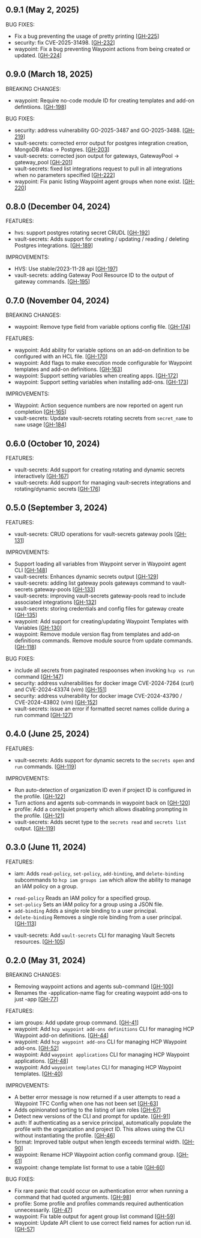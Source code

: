 ## 0.9.1 (May 2, 2025)

BUG FIXES:

* Fix a bug preventing the usage of pretty printing [[GH-225](https://github.com/hashicorp/hcp/issues/225)]
* security: fix CVE-2025-31498. [[GH-232](https://github.com/hashicorp/hcp/issues/232)]
* waypoint: Fix a bug preventing Waypoint actions from being created or updated. [[GH-224](https://github.com/hashicorp/hcp/issues/224)]

## 0.9.0 (March 18, 2025)

BREAKING CHANGES:

* waypoint: Require no-code module ID for creating templates and add-on defintiions. [[GH-198](https://github.com/hashicorp/hcp/issues/198)]

BUG FIXES:

* security: address vulnerability GO-2025-3487 and GO-2025-3488. [[GH-219](https://github.com/hashicorp/hcp/issues/219)]
* vault-secrets: corrected error output for postgres integration creation, MongoDB Atlas -> Postgres. [[GH-203](https://github.com/hashicorp/hcp/issues/203)]
* vault-secrets: corrected json output for gateways, GatewayPool -> gateway_pool [[GH-201](https://github.com/hashicorp/hcp/issues/201)]
* vault-secrets: fixed list integrations request to pull in all integrations when no parameters specified [[GH-222](https://github.com/hashicorp/hcp/issues/222)]
* waypoint: Fix panic listing Waypoint agent groups when none exist. [[GH-220](https://github.com/hashicorp/hcp/issues/220)]

## 0.8.0 (December 04, 2024)

FEATURES:

* hvs: support postgres rotating secret CRUDL [[GH-192](https://github.com/hashicorp/hcp/issues/192)]
* vault-secrets: Adds support for creating / updating / reading / deleting Postgres integrations. [[GH-189](https://github.com/hashicorp/hcp/issues/189)]

IMPROVEMENTS:

* HVS: Use stable/2023-11-28 api [[GH-197](https://github.com/hashicorp/hcp/issues/197)]
* vault-secrets: adding Gateway Pool Resource ID to the output of gateway commands. [[GH-195](https://github.com/hashicorp/hcp/issues/195)]

## 0.7.0 (November 04, 2024)

BREAKING CHANGES:

* waypoint: Remove type field from variable options config file. [[GH-174](https://github.com/hashicorp/hcp/issues/174)]

FEATURES:

* waypoint: Add ability for variable options on an add-on definition to be configured with an HCL file. [[GH-170](https://github.com/hashicorp/hcp/issues/170)]
* waypoint: Add flags to make execution mode configurable for Waypoint templates and add-on definitions. [[GH-163](https://github.com/hashicorp/hcp/issues/163)]
* waypoint: Support setting variables when creating apps. [[GH-172](https://github.com/hashicorp/hcp/issues/172)]
* waypoint: Support setting variables when installing add-ons. [[GH-173](https://github.com/hashicorp/hcp/issues/173)]

IMPROVEMENTS:

* Waypoint: Action sequence numbers are now reported on agent run completion [[GH-165](https://github.com/hashicorp/hcp/issues/165)]
* vault-secrets: Update vault-secrets rotating secrets from `secret_name` to `name` usage [[GH-184](https://github.com/hashicorp/hcp/issues/184)]

## 0.6.0 (October 10, 2024)

FEATURES:

* vault-secrets: Add support for creating rotating and dynamic secrets interactively [[GH-167](https://github.com/hashicorp/hcp/issues/167)]
* vault-secrets: Add support for managing vault-secrets integrations and rotating/dynamic secrets [[GH-176](https://github.com/hashicorp/hcp/issues/176)]

## 0.5.0 (September 3, 2024)

FEATURES:

* vault-secrets: CRUD operations for vault-secrets gateway pools [[GH-131](https://github.com/hashicorp/hcp/issues/131)]

IMPROVEMENTS:

* Support loading all variables from Waypoint server in Waypoint agent CLI [[GH-148](https://github.com/hashicorp/hcp/issues/148)]
* vault-secrets: Enhances dynamic secrets output [[GH-129](https://github.com/hashicorp/hcp/issues/129)]
* vault-secrets: adding list gateway pools gateways command to vault-secrets gateway-pools [[GH-133](https://github.com/hashicorp/hcp/issues/133)]
* vault-secrets: improving vault-secrets gateway-pools read to include associated integrations [[GH-132](https://github.com/hashicorp/hcp/issues/132)]
* vault-secrets: storing credentials and config files for gateway create [[GH-135](https://github.com/hashicorp/hcp/issues/135)]
* waypoint: Add support for creating/updating Waypoint Templates with Variables [[GH-130](https://github.com/hashicorp/hcp/issues/130)]
* waypoint: Remove module version flag from templates and add-on definitions commands. Remove module source from update commands. [[GH-118](https://github.com/hashicorp/hcp/issues/118)]

BUG FIXES:

* include all secrets from paginated respoonses when invoking `hcp vs run` command [[GH-147](https://github.com/hashicorp/hcp/issues/147)]
* security: address vulnerabilities for docker image CVE-2024-7264 (curl) and CVE-2024-43374 (vim) [[GH-151](https://github.com/hashicorp/hcp/issues/151)]
* security: address vulnerability for docker image CVE-2024-43790 / CVE-2024-43802 (vim) [[GH-152](https://github.com/hashicorp/hcp/issues/152)]
* vault-secrets: issue an error if formatted secret names collide during a run command [[GH-127](https://github.com/hashicorp/hcp/issues/127)]

## 0.4.0 (June 25, 2024)

FEATURES:

* vault-secrets: Adds support for dynamic secrets to the `secrets open` and `run` commands. [[GH-119](https://github.com/hashicorp/hcp/issues/119)]

IMPROVEMENTS:

* Run auto-detection of organization ID even if project ID is configured in the profile. [[GH-122](https://github.com/hashicorp/hcp/issues/122)]
* Turn actions and agents sub-commands in waypoint back on [[GH-120](https://github.com/hashicorp/hcp/issues/120)]
* profile: Add a core/quiet property which allows disabling prompting in the profile. [[GH-121](https://github.com/hashicorp/hcp/issues/121)]
* vault-secrets: Adds secret type to the `secrets read` and `secrets list` output. [[GH-119](https://github.com/hashicorp/hcp/issues/119)]

## 0.3.0 (June 11, 2024)

FEATURES:

* iam: Adds `read-policy`, `set-policy`, `add-binding`, and `delete-binding` subcommands to `hcp iam groups iam` which allow the ability to manage an IAM policy on a group.
- `read-policy` Reads an IAM policy for a specified group.
- `set-policy` Sets an IAM policy for a group using a JSON file.
- `add-binding` Adds a single role binding to a user principal.
- `delete-binding` Removes a single role binding from a user principal. [[GH-113](https://github.com/hashicorp/hcp/issues/113)]
* vault-secrets: Add `vault-secrets` CLI for managing Vault Secrets resources. [[GH-105](https://github.com/hashicorp/hcp/issues/105)]

## 0.2.0 (May 31, 2024)

BREAKING CHANGES:

* Removing waypoint actions and agents sub-command [[GH-100](https://github.com/hashicorp/hcp/issues/100)]
* Renames the -application-name flag for creating waypoint add-ons to just -app [[GH-77](https://github.com/hashicorp/hcp/issues/77)]

FEATURES:

* iam groups: Add update group command. [[GH-41](https://github.com/hashicorp/hcp/issues/41)]
* waypoint: Add `hcp waypoint add-ons definitions` CLI for managing HCP Waypoint add-on definitions. [[GH-44](https://github.com/hashicorp/hcp/issues/44)]
* waypoint: Add `hcp waypoint add-ons` CLI for managing HCP Waypoint add-ons. [[GH-52](https://github.com/hashicorp/hcp/issues/52)]
* waypoint: Add `waypoint applications` CLI for managing HCP Waypoint applications. [[GH-48](https://github.com/hashicorp/hcp/issues/48)]
* waypoint: Add `waypoint templates` CLI for managing HCP Waypoint templates. [[GH-40](https://github.com/hashicorp/hcp/issues/40)]

IMPROVEMENTS:

* A better error message is now returned if a user attempts to read a Waypoint TFC Config when one has not been set [[GH-63](https://github.com/hashicorp/hcp/issues/63)]
* Adds opinionated sorting to the listing of iam roles [[GH-67](https://github.com/hashicorp/hcp/issues/67)]
* Detect new versions of the CLI and prompt for update. [[GH-91](https://github.com/hashicorp/hcp/issues/91)]
* auth: If authenticating as a service principal, automatically populate the profile with the organization and project ID. This allows using the CLI without instantiating the profile. [[GH-46](https://github.com/hashicorp/hcp/issues/46)]
* format: Improved table output when length exceeds terminal width. [[GH-90](https://github.com/hashicorp/hcp/issues/90)]
* waypoint: Rename HCP Waypoint action config command group. [[GH-61](https://github.com/hashicorp/hcp/issues/61)]
* waypoint: change template list format to use a table [[GH-60](https://github.com/hashicorp/hcp/issues/60)]

BUG FIXES:

* Fix rare panic that could occur on authentication error when running a command that had quoted arguments. [[GH-98](https://github.com/hashicorp/hcp/issues/98)]
* profile: Some profile and profiles commands required authentication unnecessarily. [[GH-47](https://github.com/hashicorp/hcp/issues/47)]
* waypoint: Fix table output for agent group list command [[GH-59](https://github.com/hashicorp/hcp/issues/59)]
* waypoint: Update API client to use correct field names for action run id. [[GH-57](https://github.com/hashicorp/hcp/issues/57)]
